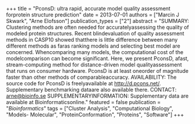 +++
title = "PconsD: ultra rapid, accurate model quality assessment forprotein structure prediction"
date = 2013-07-01
authors = ["Marcin J Skwark", "Arne Elofsson"]
publication_types = ["2"]
abstract = "SUMMARY: Clustering methods are often needed for accuratelyassessing the quality of modeled protein structures. Recent blindevaluation of quality assessment methods in CASP10 showed thatthere is little difference between many different methods as faras ranking models and selecting best model are concerned. Whencomparing many models, the computational cost of the modelcomparison can become significant. Here, we present PconsD, afast, stream-computing method for distance-driven model qualityassessment that runs on consumer hardware. PconsD is at least oneorder of magnitude faster than other methods of comparableaccuracy. AVAILABILITY: The source code for PconsD is freelyavailable at http://d.pcons.net/. Supplementary benchmarking dataare also available there. CONTACT: arne@bioinfo.se SUPPLEMENTARYINFORMATION: Supplementary data are available at Bioinformaticsonline."
featured = false
publication = "*Bioinformatics*"
tags = ["Cluster Analysis", "Computational Biology", "Models- Molecular", "ProteinConformation", "Proteins", "Software"]
+++

